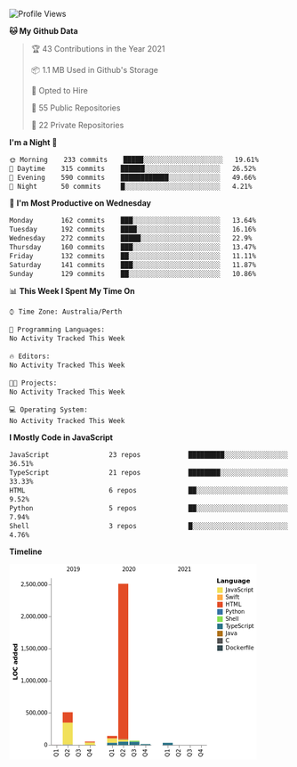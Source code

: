 <!--START_SECTION:waka-->
![Profile Views](http://img.shields.io/badge/Profile%20Views-0-blue)

**🐱 My Github Data** 

> 🏆 43 Contributions in the Year 2021
 > 
> 📦 1.1 MB Used in Github's Storage 
 > 
> 💼 Opted to Hire
 > 
> 📜 55 Public Repositories 
 > 
> 🔑 22 Private Repositories  
 > 
**I'm a Night 🦉** 

```text
🌞 Morning    233 commits    █████░░░░░░░░░░░░░░░░░░░░   19.61% 
🌆 Daytime    315 commits    ██████░░░░░░░░░░░░░░░░░░░   26.52% 
🌃 Evening    590 commits    ████████████░░░░░░░░░░░░░   49.66% 
🌙 Night      50 commits     █░░░░░░░░░░░░░░░░░░░░░░░░   4.21%

```
📅 **I'm Most Productive on Wednesday** 

```text
Monday       162 commits    ███░░░░░░░░░░░░░░░░░░░░░░   13.64% 
Tuesday      192 commits    ████░░░░░░░░░░░░░░░░░░░░░   16.16% 
Wednesday    272 commits    █████░░░░░░░░░░░░░░░░░░░░   22.9% 
Thursday     160 commits    ███░░░░░░░░░░░░░░░░░░░░░░   13.47% 
Friday       132 commits    ██░░░░░░░░░░░░░░░░░░░░░░░   11.11% 
Saturday     141 commits    ███░░░░░░░░░░░░░░░░░░░░░░   11.87% 
Sunday       129 commits    ██░░░░░░░░░░░░░░░░░░░░░░░   10.86%

```


📊 **This Week I Spent My Time On** 

```text
⌚︎ Time Zone: Australia/Perth

💬 Programming Languages: 
No Activity Tracked This Week

🔥 Editors: 
No Activity Tracked This Week

🐱‍💻 Projects: 
No Activity Tracked This Week

💻 Operating System: 
No Activity Tracked This Week

```

**I Mostly Code in JavaScript** 

```text
JavaScript               23 repos            █████████░░░░░░░░░░░░░░░░   36.51% 
TypeScript               21 repos            ████████░░░░░░░░░░░░░░░░░   33.33% 
HTML                     6 repos             ██░░░░░░░░░░░░░░░░░░░░░░░   9.52% 
Python                   5 repos             ██░░░░░░░░░░░░░░░░░░░░░░░   7.94% 
Shell                    3 repos             █░░░░░░░░░░░░░░░░░░░░░░░░   4.76%

```


**Timeline**

![Chart not found](https://raw.githubusercontent.com/NWylynko/NWylynko/main/charts/bar_graph.png) 


<!--END_SECTION:waka-->
